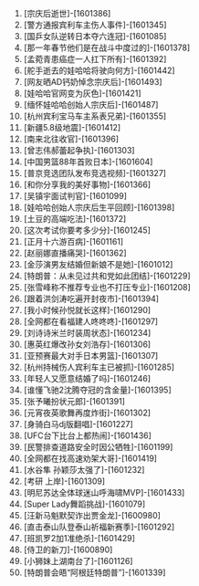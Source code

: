 
1. [宗庆后逝世]-[1601386]
1. [警方通报宾利车主伤人事件]-[1601345]
1. [国乒女队逆转日本夺六连冠]-[1601085]
1. [那一年春节他们是在战斗中度过的]-[1601378]
1. [孟菀青患癌症一人扛下所有]-[1601392]
1. [舵手逝去的娃哈哈将驶向何方]-[1601442]
1. [网友晒AD钙奶悼念宗庆后]-[1601493]
1. [娃哈哈官网变为灰色]-[1601421]
1. [缅怀娃哈哈创始人宗庆后]-[1601487]
1. [杭州宾利宝马车主系表兄弟]-[1601355]
1. [新疆5.8级地震]-[1601412]
1. [南来北往收官]-[1601396]
1. [曾志伟郝蕾起争执]-[1601303]
1. [中国男篮88年首败日本]-[1601604]
1. [普京竞选团队发布竞选视频]-[1601327]
1. [和你分享我的美好事物]-[1601366]
1. [吴镇宇面试判官]-[1601099]
1. [娃哈哈创始人宗庆后生平回顾]-[1601398]
1. [土豆的高端吃法]-[1601372]
1. [这次考试你要考多少分]-[1601245]
1. [正月十六游百病]-[1601161]
1. [赵丽娜直播痛哭]-[1601362]
1. [金莎演男友结婚但新娘不是她]-[1601012]
1. [特朗普：从未见过共和党如此团结]-[1601229]
1. [张雪峰称不推荐专业也不打压专业]-[1601208]
1. [跟着洪剑涛吃遍开封夜市]-[1601394]
1. [我小时候孙悦就长这样]-[1601290]
1. [全网都在看福建人咚咚咚]-[1601297]
1. [刘诗诗米兰时装周状态]-[1601234]
1. [惠英红爆改孙女刘浩存]-[1601306]
1. [亚预赛最大对手日本男篮]-[1601307]
1. [杭州持械伤人宾利车主已被抓]-[1601285]
1. [年轻人又愿意结婚了吗]-[1601246]
1. [谁懂飞驰2沈腾夺冠的含金量]-[1601395]
1. [张予曦扮状元郎]-[1601391]
1. [元宵夜英歌舞再度炸街]-[1601302]
1. [身骑白马dj版翻唱]-[1601227]
1. [UFC台下比台上都热闹]-[1601436]
1. [民警排查道路安全时因公牺牲]-[1601199]
1. [全网都在找高速劝架大哥]-[1601419]
1. [水谷隼 孙颖莎太强了]-[1601232]
1. [考研 上岸]-[1601309]
1. [明尼苏达全体球迷山呼海啸MVP]-[1601433]
1. [Super Lady舞蹈挑战]-[1601079]
1. [汪新马魁默契诈出贾金龙]-[1600980]
1. [直击泰山队登泰山祈福新赛季]-[1601292]
1. [班凯罗2加1准绝杀]-[1601429]
1. [侍卫的新刀]-[1600890]
1. [小狮妹上湖南台了]-[1601126]
1. [特朗普会晤“阿根廷特朗普”]-[1601339]